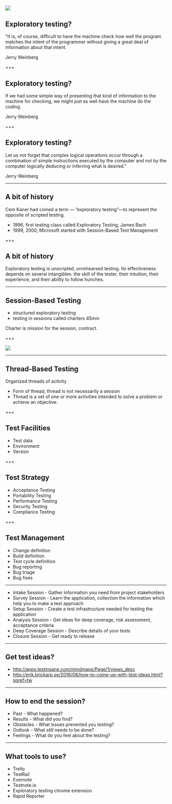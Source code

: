 ![](http://static.bbci.co.uk/schoolradio/images/ic/qe//width/960/schoolradio/history/since1948/space/space_exploration.jpg)
---

## Exploratory testing?

"It is, of course, difficult to have the machine check how well the program matches the intent of the programmer without giving a great deal of information about that intent.

Jerry Weinberg

+++

## Exploratory testing?

If we had some simple way of presenting that kind of information to the machine for checking, we might just as well have the machine do the coding.

Jerry Weinberg

+++

## Exploratory testing?

Let us not forget that complex logical operations occur through a combination of simple instructions executed by the computer and not by the computer logically deducing or inferring what is desired.”

Jerry Weinberg

---

## A bit of history

Cem Kaner had coined a term — ”exploratory testing”—to represent the opposite of scripted testing.

- 1996, first testing class called Exploratory Testing, James Bach
- 1999, 2000, Microsoft started with Session-Based Test Management

+++
## A bit of history

Exploratory testing is unscripted, unrehearsed testing. Its effectiveness depends on several intangibles: the skill of the tester, their intuition, their experience, and their ability to follow hunches.

---

## Session-Based Testing

- structured exploratory testing
- testing in sessions called charters 45min

Charter is mission for the session, contract.

+++

![](https://lh4.googleusercontent.com/nCTbiXi6nO-T9cePeHwlZfeQ9TrD57LQFmsdacMa-ZYmntvZFmkC7K3i-6q2JenPKBw9wAytUuWFG8c=w1920-h1032-rw)

---

## Thread-Based Testing

Organized threads of activity
* Form of thread, thread is not necessarily a session
* Thread is a set of one or more activities intended to solve a problem or achieve an objective.

+++

## Test Facilities

* Test data
* Environment
* Version


+++

## Test Strategy

* Acceptance Testing
* Portability Testing
* Performance Testing
* Security Testing
* Compliance Testing

+++

## Test Management

* Change definition
* Build  definition
* Test cycle  definition
* Bug reporting
* Bug triage
* Bug fixes

---

* Intake Session - Gather information you need from project stakeholders
* Survey Session - Learn the application, collection the information which help you to make a test approach
* Setup Session - Create a test infrastructure needed for testing the application
* Analysis Session - Get ideas for deep coverage, risk assessment, acceptance criteria
* Deep Coverage Session - Describe details of your tests
* Closure Session - Get ready to release

---

## Get test ideas?

* http://apps.testinsane.com/mindmaps/Page/1/views_desc
* http://erik.brickarp.se/2016/08/how-to-come-up-with-test-ideas.html?spref=tw

---

## How to end the session?

* Past - What happened?
* Results - What did you find?
* Obstacles - What issues prevented you testing?
* Outlook - What still needs to be done?
* Feelings - What do you feel about the testing?

---

## What tools to use?

* Trello
* TestRail
* Evernote
* Testnote.io
* Exploratory testing chrome extension
* Rapid Reporter
